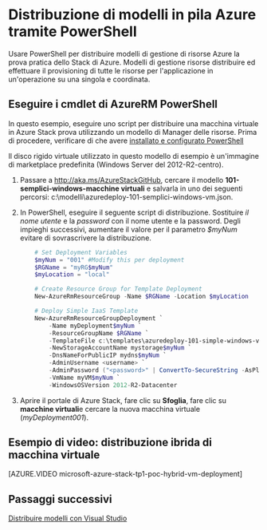 <properties
    pageTitle="Distribuire modelli con PowerShell in pila Azure | Microsoft Azure"
    description="Informazioni su come distribuire una macchina virtuale utilizzando un modello di Manager delle risorse e PowerShell."
    services="azure-stack"
    documentationCenter=""
    authors="heathl17"
    manager="byronr"
    editor=""/>

<tags
    ms.service="azure-stack"
    ms.workload="na"
    ms.tgt_pltfrm="na"
    ms.devlang="na"
    ms.topic="article"
    ms.date="10/10/2016"
    ms.author="helaw"/>

# <a name="deploy-templates-in-azure-stack-using-powershell"></a>Distribuzione di modelli in pila Azure tramite PowerShell

Usare PowerShell per distribuire modelli di gestione di risorse Azure la prova pratica dello Stack di Azure.  Modelli di gestione risorse distribuire ed effettuare il provisioning di tutte le risorse per l'applicazione in un'operazione su una singola e coordinata.

## <a name="run-azurerm-powershell-cmdlets"></a>Eseguire i cmdlet di AzureRM PowerShell

In questo esempio, eseguire uno script per distribuire una macchina virtuale in Azure Stack prova utilizzando un modello di Manager delle risorse.  Prima di procedere, verificare di che avere [installato e configurato PowerShell](azure-stack-connect-powershell.md)  

Il disco rigido virtuale utilizzato in questo modello di esempio è un'immagine di marketplace predefinita (Windows Server del 2012-R2-centro).

1.  Passare a <http://aka.ms/AzureStackGitHub>, cercare il modello **101-semplici-windows-macchine virtuali** e salvarla in uno dei seguenti percorsi: c:\\modelli\\azuredeploy-101-semplici-windows-vm.json.

2.  In PowerShell, eseguire il seguente script di distribuzione. Sostituire *il nome utente* e la *password* con il nome utente e la password. Degli impieghi successivi, aumentare il valore per il parametro *$myNum* evitare di sovrascrivere la distribuzione.

    ```PowerShell
        # Set Deployment Variables
        $myNum = "001" #Modify this per deployment
        $RGName = "myRG$myNum"
        $myLocation = "local"

        # Create Resource Group for Template Deployment
        New-AzureRmResourceGroup -Name $RGName -Location $myLocation

        # Deploy Simple IaaS Template
        New-AzureRmResourceGroupDeployment `
            -Name myDeployment$myNum `
            -ResourceGroupName $RGName `
            -TemplateFile c:\templates\azuredeploy-101-simple-windows-vm.json `
            -NewStorageAccountName mystorage$myNum `
            -DnsNameForPublicIP mydns$myNum `
            -AdminUsername <username> `
            -AdminPassword ("<password>" | ConvertTo-SecureString -AsPlainText -Force) `
            -VmName myVM$myNum `
            -WindowsOSVersion 2012-R2-Datacenter
    ```

3.  Aprire il portale di Azure Stack, fare clic su **Sfoglia**, fare clic su **macchine virtuali**e cercare la nuova macchina virtuale (*myDeployment001*).

## <a name="video-example-hybrid-virtual-machine-deployment"></a>Esempio di video: distribuzione ibrida di macchina virtuale

[AZURE.VIDEO microsoft-azure-stack-tp1-poc-hybrid-vm-deployment]

## <a name="next-steps"></a>Passaggi successivi

[Distribuire modelli con Visual Studio](azure-stack-deploy-template-visual-studio.md)
